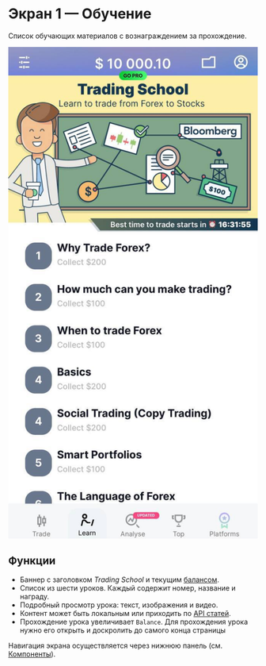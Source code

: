 # Экран 1 — Обучение

Список обучающих материалов с вознаграждением за прохождение.

![Скриншот](assets/scr1_ref1.jpg)

## Функции
- Баннер с заголовком *Trading School* и текущим [балансом](components.md#данные-и-хранилища).
- Список из шести уроков. Каждый содержит номер, название и награду.
- Подробный просмотр урока: текст, изображения и видео.
- Контент может быть локальным или приходить по [API статей](api.md#articles).
- Прохождение урока увеличивает `Balance`.
Для прохождения урока нужно его открыть и доскролить до самого конца страницы

Навигация экрана осуществляется через нижнюю панель (см. [Компоненты](components.md#навигация)).
